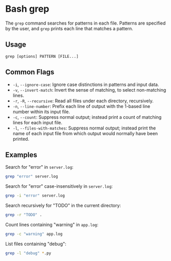 # Bash grep

The `grep` command searches for patterns in each file. Patterns are specified by the user, and `grep` prints each line that matches a pattern.

## Usage
`grep [options] PATTERN [FILE...]`

## Common Flags
-   `-i`, `--ignore-case`: Ignore case distinctions in patterns and input data.
-   `-v`, `--invert-match`: Invert the sense of matching, to select non-matching lines.
-   `-r`, `-R`, `--recursive`: Read all files under each directory, recursively.
-   `-n`, `--line-number`: Prefix each line of output with the 1-based line number within its input file.
-   `-c`, `--count`: Suppress normal output; instead print a count of matching lines for each input file.
-   `-l`, `--files-with-matches`: Suppress normal output; instead print the name of each input file from which output would normally have been printed.

## Examples
Search for "error" in `server.log`:
```bash
grep "error" server.log
```

Search for "error" case-insensitively in `server.log`:
```bash
grep -i "error" server.log
```

Search recursively for "TODO" in the current directory:
```bash
grep -r "TODO" .
```

Count lines containing "warning" in `app.log`:
```bash
grep -c "warning" app.log
```

List files containing "debug":
```bash
grep -l "debug" *.py
```
